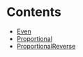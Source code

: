 

# Contents
- [Even](Even.sol/contract.Even.md)
- [Proportional](Proportional.sol/contract.Proportional.md)
- [ProportionalReverse](ProportionalReverse.sol/contract.ProportionalReverse.md)
